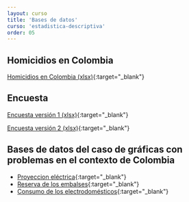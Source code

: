 ```yaml
---
layout: curso
title: 'Bases de datos'
curso: 'estadistica-descriptiva'
order: 05
---
```



## Homicidios en Colombia

[Homicidios en Colombia (xlsx)](./basesdedatos/HomicidiosColombia2014.xlsx){:target="_blank"}


## Encuesta

[Encuesta versión 1 (xlsx)](./basesdedatos/Encuesta1.xlsx){:target="_blank"}

[Encuesta versión 2 (xlsx)](./basesdedatos/Encuesta2.xlsx){:target="_blank"}

##  Bases de datos del caso de gráficas con problemas en el contexto de Colombia

   * [Proyeccion eléctrica](./basesdedatos/ejemplo1.xlsx){:target="_blank"}
   * [Reserva de los embalses](./basesdedatos/Reservas_de_embalses.xlsx){:target="_blank"}
   * [Consumo de los electrodomésticos](./basesdedatos/consumoElectrodomesticos.xlsx){:target="_blank"}
